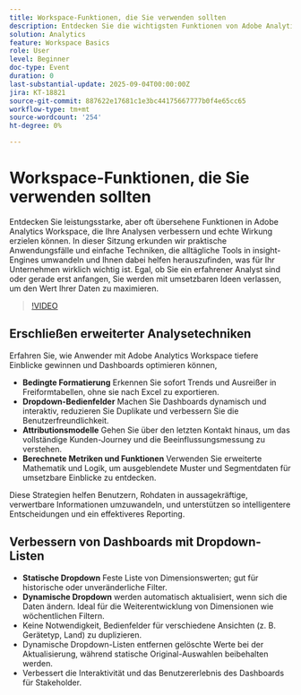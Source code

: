 ```yaml
---
title: Workspace-Funktionen, die Sie verwenden sollten
description: Entdecken Sie die wichtigsten Funktionen von Adobe Analytics Workspace - bedingte Formatierung, Dropdown-Listen, Attributionsmodelle und berechnete Metriken -, um tiefere Einblicke zu gewinnen.
solution: Analytics
feature: Workspace Basics
role: User
level: Beginner
doc-type: Event
duration: 0
last-substantial-update: 2025-09-04T00:00:00Z
jira: KT-18821
source-git-commit: 887622e17681c1e3bc44175667777b0f4e65cc65
workflow-type: tm+mt
source-wordcount: '254'
ht-degree: 0%

---
```



# Workspace-Funktionen, die Sie verwenden sollten

Entdecken Sie leistungsstarke, aber oft übersehene Funktionen in Adobe Analytics Workspace, die Ihre Analysen verbessern und echte Wirkung erzielen können. In dieser Sitzung erkunden wir praktische Anwendungsfälle und einfache Techniken, die alltägliche Tools in insight-Engines umwandeln und Ihnen dabei helfen herauszufinden, was für Ihr Unternehmen wirklich wichtig ist. Egal, ob Sie ein erfahrener Analyst sind oder gerade erst anfangen, Sie werden mit umsetzbaren Ideen verlassen, um den Wert Ihrer Daten zu maximieren.

>[!VIDEO](https://video.tv.adobe.com/v/3471117/?learn=on&enablevpops)

## Erschließen erweiterter Analysetechniken

Erfahren Sie, wie Anwender mit Adobe Analytics Workspace tiefere Einblicke gewinnen und Dashboards optimieren können,

* **Bedingte Formatierung** Erkennen Sie sofort Trends und Ausreißer in Freiformtabellen, ohne sie nach Excel zu exportieren.
* **Dropdown-Bedienfelder** Machen Sie Dashboards dynamisch und interaktiv, reduzieren Sie Duplikate und verbessern Sie die Benutzerfreundlichkeit.
* **Attributionsmodelle** Gehen Sie über den letzten Kontakt hinaus, um das vollständige Kunden-Journey und die Beeinflussungsmessung zu verstehen.
* **Berechnete Metriken und Funktionen** Verwenden Sie erweiterte Mathematik und Logik, um ausgeblendete Muster und Segmentdaten für umsetzbare Einblicke zu entdecken.

Diese Strategien helfen Benutzern, Rohdaten in aussagekräftige, verwertbare Informationen umzuwandeln, und unterstützen so intelligentere Entscheidungen und ein effektiveres Reporting.

## Verbessern von Dashboards mit Dropdown-Listen

* **Statische Dropdown** Feste Liste von Dimensionswerten; gut für historische oder unveränderliche Filter.
* **Dynamische Dropdown** werden automatisch aktualisiert, wenn sich die Daten ändern. Ideal für die Weiterentwicklung von Dimensionen wie wöchentlichen Filtern.
* Keine Notwendigkeit, Bedienfelder für verschiedene Ansichten (z. B. Gerätetyp, Land) zu duplizieren.
* Dynamische Dropdown-Listen entfernen gelöschte Werte bei der Aktualisierung, während statische Original-Auswahlen beibehalten werden.
* Verbessert die Interaktivität und das Benutzererlebnis des Dashboards für Stakeholder.
